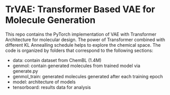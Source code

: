 # TrVAE: Transformer Based VAE for Molecule Generation

This repo contains the PyTorch implementation of VAE with Transformer Architecture for molecular design. The power of Transformer combined with different KL Annealling schedule helps to explore the chemical space. The code is organized by folders that correspond to the following sections: 
- data: contain dataset from ChemBL (1.4M)
- genmol: contain generated molecules from trained model via generate.py
- genmol_train: generated molecules generated after each training epoch
- model: architecture of models
- tensorboard: results data for analysis
